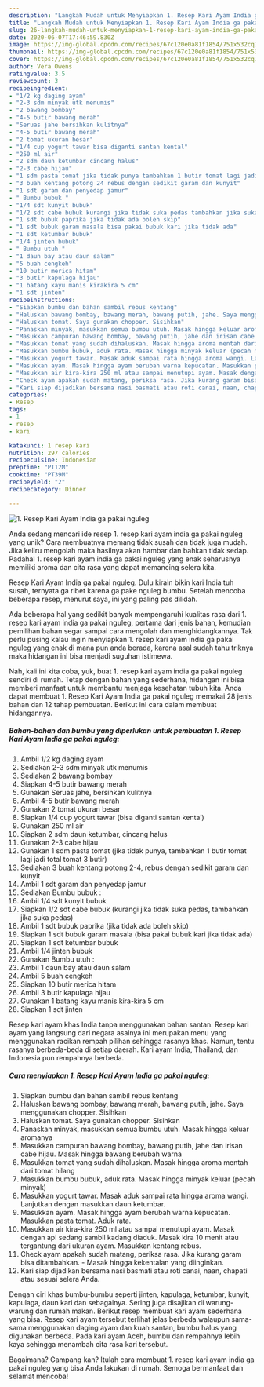 ```yaml
---
description: "Langkah Mudah untuk Menyiapkan 1. Resep Kari Ayam India ga pakai nguleg yang Bikin Ngiler"
title: "Langkah Mudah untuk Menyiapkan 1. Resep Kari Ayam India ga pakai nguleg yang Bikin Ngiler"
slug: 26-langkah-mudah-untuk-menyiapkan-1-resep-kari-ayam-india-ga-pakai-nguleg-yang-bikin-ngiler
date: 2020-06-07T17:46:59.830Z
image: https://img-global.cpcdn.com/recipes/67c120e0a81f1854/751x532cq70/1-resep-kari-ayam-india-ga-pakai-nguleg-foto-resep-utama.jpg
thumbnail: https://img-global.cpcdn.com/recipes/67c120e0a81f1854/751x532cq70/1-resep-kari-ayam-india-ga-pakai-nguleg-foto-resep-utama.jpg
cover: https://img-global.cpcdn.com/recipes/67c120e0a81f1854/751x532cq70/1-resep-kari-ayam-india-ga-pakai-nguleg-foto-resep-utama.jpg
author: Vera Owens
ratingvalue: 3.5
reviewcount: 3
recipeingredient:
- "1/2 kg daging ayam"
- "2-3 sdm minyak utk menumis"
- "2 bawang bombay"
- "4-5 butir bawang merah"
- "Seruas jahe bersihkan kulitnya"
- "4-5 butir bawang merah"
- "2 tomat ukuran besar"
- "1/4 cup yogurt tawar bisa diganti santan kental"
- "250 ml air"
- "2 sdm daun ketumbar cincang halus"
- "2-3 cabe hijau"
- "1 sdm pasta tomat jika tidak punya tambahkan 1 butir tomat lagi jadi total tomat 3 butir"
- "3 buah kentang potong 24 rebus dengan sedikit garam dan kunyit"
- "1 sdt garam dan penyedap jamur"
- " Bumbu bubuk "
- "1/4 sdt kunyit bubuk"
- "1/2 sdt cabe bubuk kurangi jika tidak suka pedas tambahkan jika suka pedas"
- "1 sdt bubuk paprika jika tidak ada boleh skip"
- "1 sdt bubuk garam masala bisa pakai bubuk kari jika tidak ada"
- "1 sdt ketumbar bubuk"
- "1/4 jinten bubuk"
- " Bumbu utuh "
- "1 daun bay atau daun salam"
- "5 buah cengkeh"
- "10 butir merica hitam"
- "3 butir kapulaga hijau"
- "1 batang kayu manis kirakira 5 cm"
- "1 sdt jinten"
recipeinstructions:
- "Siapkan bumbu dan bahan sambil rebus kentang"
- "Haluskan bawang bombay, bawang merah, bawang putih, jahe. Saya menggunakan chopper. Sisihkan"
- "Haluskan tomat. Saya gunakan chopper. Sisihkan"
- "Panaskan minyak, masukkan semua bumbu utuh. Masak hingga keluar aromanya"
- "Masukkan campuran bawang bombay, bawang putih, jahe dan irisan cabe hijau. Masak hingga bawang berubah warna"
- "Masukkan tomat yang sudah dihaluskan. Masak hingga aroma mentah dari tomat hilang"
- "Masukkan bumbu bubuk, aduk rata. Masak hingga minyak keluar (pecah minyak)"
- "Masukkan yogurt tawar. Masak aduk sampai rata hingga aroma wangi. Lanjutkan dengan masukkan daun ketumbar."
- "Masukkan ayam. Masak hingga ayam berubah warna kepucatan. Masukkan pasta tomat. Aduk rata."
- "Masukkan air kira-kira 250 ml atau sampai menutupi ayam. Masak dengan api sedang sambil kadang diaduk. Masak kira 10 menit atau tergantung dari ukuran ayam. Masukkan kentang rebus."
- "Check ayam apakah sudah matang, periksa rasa. Jika kurang garam bisa ditambahkan. Masak hingga kekentalan yang diinginkan."
- "Kari siap dijadikan bersama nasi basmati atau roti canai, naan, chapati atau sesuai selera Anda."
categories:
- Resep
tags:
- 1
- resep
- kari

katakunci: 1 resep kari 
nutrition: 297 calories
recipecuisine: Indonesian
preptime: "PT12M"
cooktime: "PT39M"
recipeyield: "2"
recipecategory: Dinner

---
```



![1. Resep Kari Ayam India ga pakai nguleg](https://img-global.cpcdn.com/recipes/67c120e0a81f1854/751x532cq70/1-resep-kari-ayam-india-ga-pakai-nguleg-foto-resep-utama.jpg)

Anda sedang mencari ide resep 1. resep kari ayam india ga pakai nguleg yang unik? Cara membuatnya memang tidak susah dan tidak juga mudah. Jika keliru mengolah maka hasilnya akan hambar dan bahkan tidak sedap. Padahal 1. resep kari ayam india ga pakai nguleg yang enak seharusnya memiliki aroma dan cita rasa yang dapat memancing selera kita.

Resep Kari Ayam India ga pakai nguleg. Dulu kirain bikin kari India tuh susah, ternyata ga ribet karena ga pake nguleg bumbu. Setelah mencoba beberapa resep, menurut saya, ini yang paling pas dilidah.

Ada beberapa hal yang sedikit banyak mempengaruhi kualitas rasa dari 1. resep kari ayam india ga pakai nguleg, pertama dari jenis bahan, kemudian pemilihan bahan segar sampai cara mengolah dan menghidangkannya. Tak perlu pusing kalau ingin menyiapkan 1. resep kari ayam india ga pakai nguleg yang enak di mana pun anda berada, karena asal sudah tahu triknya maka hidangan ini bisa menjadi suguhan istimewa.


Nah, kali ini kita coba, yuk, buat 1. resep kari ayam india ga pakai nguleg sendiri di rumah. Tetap dengan bahan yang sederhana, hidangan ini bisa memberi manfaat untuk membantu menjaga kesehatan tubuh kita. Anda dapat membuat 1. Resep Kari Ayam India ga pakai nguleg memakai 28 jenis bahan dan 12 tahap pembuatan. Berikut ini cara dalam membuat hidangannya.

<!--inarticleads1-->

##### Bahan-bahan dan bumbu yang diperlukan untuk pembuatan 1. Resep Kari Ayam India ga pakai nguleg:

1. Ambil 1/2 kg daging ayam
1. Sediakan 2-3 sdm minyak utk menumis
1. Sediakan 2 bawang bombay
1. Siapkan 4-5 butir bawang merah
1. Gunakan Seruas jahe, bersihkan kulitnya
1. Ambil 4-5 butir bawang merah
1. Gunakan 2 tomat ukuran besar
1. Siapkan 1/4 cup yogurt tawar (bisa diganti santan kental)
1. Gunakan 250 ml air
1. Siapkan 2 sdm daun ketumbar, cincang halus
1. Gunakan 2-3 cabe hijau
1. Gunakan 1 sdm pasta tomat (jika tidak punya, tambahkan 1 butir tomat lagi jadi total tomat 3 butir)
1. Sediakan 3 buah kentang potong 2-4, rebus dengan sedikit garam dan kunyit
1. Ambil 1 sdt garam dan penyedap jamur
1. Sediakan  Bumbu bubuk :
1. Ambil 1/4 sdt kunyit bubuk
1. Siapkan 1/2 sdt cabe bubuk (kurangi jika tidak suka pedas, tambahkan jika suka pedas)
1. Ambil 1 sdt bubuk paprika (jika tidak ada boleh skip)
1. Siapkan 1 sdt bubuk garam masala (bisa pakai bubuk kari jika tidak ada)
1. Siapkan 1 sdt ketumbar bubuk
1. Ambil 1/4 jinten bubuk
1. Gunakan  Bumbu utuh :
1. Ambil 1 daun bay atau daun salam
1. Ambil 5 buah cengkeh
1. Siapkan 10 butir merica hitam
1. Ambil 3 butir kapulaga hijau
1. Gunakan 1 batang kayu manis kira-kira 5 cm
1. Siapkan 1 sdt jinten


Resep kari ayam khas India tanpa menggunakan bahan santan. Resep kari ayam yang langsung dari negara asalnya ini merupakan menu yang menggunakan racikan rempah pilihan sehingga rasanya khas. Namun, tentu rasanya berbeda-beda di setiap daerah. Kari ayam India, Thailand, dan Indonesia pun rempahnya berbeda. 

<!--inarticleads2-->

##### Cara menyiapkan 1. Resep Kari Ayam India ga pakai nguleg:

1. Siapkan bumbu dan bahan sambil rebus kentang
1. Haluskan bawang bombay, bawang merah, bawang putih, jahe. Saya menggunakan chopper. Sisihkan
1. Haluskan tomat. Saya gunakan chopper. Sisihkan
1. Panaskan minyak, masukkan semua bumbu utuh. Masak hingga keluar aromanya
1. Masukkan campuran bawang bombay, bawang putih, jahe dan irisan cabe hijau. Masak hingga bawang berubah warna
1. Masukkan tomat yang sudah dihaluskan. Masak hingga aroma mentah dari tomat hilang
1. Masukkan bumbu bubuk, aduk rata. Masak hingga minyak keluar (pecah minyak)
1. Masukkan yogurt tawar. Masak aduk sampai rata hingga aroma wangi. Lanjutkan dengan masukkan daun ketumbar.
1. Masukkan ayam. Masak hingga ayam berubah warna kepucatan. Masukkan pasta tomat. Aduk rata.
1. Masukkan air kira-kira 250 ml atau sampai menutupi ayam. Masak dengan api sedang sambil kadang diaduk. Masak kira 10 menit atau tergantung dari ukuran ayam. Masukkan kentang rebus.
1. Check ayam apakah sudah matang, periksa rasa. Jika kurang garam bisa ditambahkan. - Masak hingga kekentalan yang diinginkan.
1. Kari siap dijadikan bersama nasi basmati atau roti canai, naan, chapati atau sesuai selera Anda.


Dengan ciri khas bumbu-bumbu seperti jinten, kapulaga, ketumbar, kunyit, kapulaga, daun kari dan sebagainya. Sering juga disajikan di warung-warung dan rumah makan. Berikut resep membuat kari ayam sederhana yang bisa. Resep kari ayam tersebut terlihat jelas berbeda.walaupun sama-sama menggunakan daging ayam dan kuah santan, bumbu halus yang digunakan berbeda. Pada kari ayam Aceh, bumbu dan rempahnya lebih kaya sehingga menambah cita rasa kari tersebut. 

Bagaimana? Gampang kan? Itulah cara membuat 1. resep kari ayam india ga pakai nguleg yang bisa Anda lakukan di rumah. Semoga bermanfaat dan selamat mencoba!
